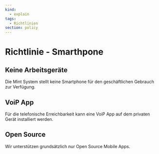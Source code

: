 ```yaml
---
kind:
  - explain
tags:
  - Richtlinien
section: policy
---
```

# Richtlinie - Smarthpone

## Keine Arbeitsgeräte

Die Mint System stellt keine Smartphone für den geschäftlichen Gebrauch zur Verfügung.

## VoiP App

Für die telefonische Erreichbarkeit kann eine VoiP App auf dem privaten Gerät installiert werden.

## Open Source

Wir unterstützen grundsätzlich nur Open Source Mobile Apps.